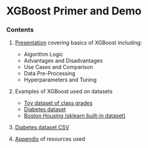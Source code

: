 # XGBoost Primer and Demo

### Contents
1. [Presentation](https://github.com/CMatador/asmt-9/blob/master/Presentation.pdf) covering basics of XGBoost including:
    - Algorithm Logic
    - Advantages and Disadvantages
    - Use Cases and Comparison
    - Data Pre-Processing
    - Hyperparameters and Tuning

2. Examples of XGBoost used on datasets
    - [Toy dataset of class grades](https://github.com/CMatador/asmt-9/blob/master/toy.ipynb)
    - [Diabetes dataset](https://github.com/CMatador/asmt-9/blob/master/diabetes.ipynb)
    - [Boston Housing (sklearn built-in dataset)](https://github.com/CMatador/asmt-9/blob/master/boston-model.ipynb)
    
3. [Diabetes dataset CSV](https://github.com/CMatador/asmt-9/blob/master/diabetes.csv)
4. [Appendix](https://github.com/CMatador/asmt-9/blob/master/xgboost-appendix.pdf) of resources used
